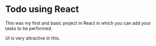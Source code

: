 # Todo using React

This was my first and basic project in React in which you can add your tasks to be performed.   

UI is very attractive in this.






 



















 



















































































